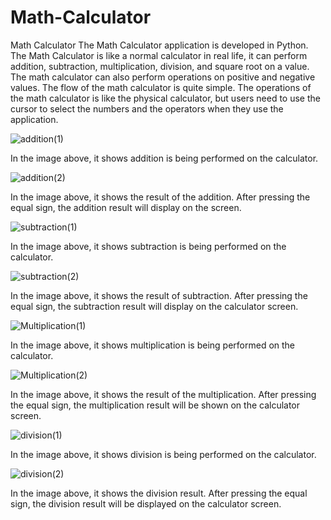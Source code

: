 # Math-Calculator


Math Calculator
The Math Calculator application is developed in Python. The Math Calculator is like a normal calculator in real life, it can perform addition, subtraction, multiplication, division, and square root on a value. The math calculator can also perform operations on positive and negative values.
The flow of the math calculator is quite simple. The operations of the math calculator is like the physical calculator, but users need to use the cursor to select the numbers and the operators when they use the application.



![addition(1)](https://github.com/jefjefhui/Math-Calculator/assets/73283123/ffd5188d-8215-4532-97a7-fb4ff717f5ba)

In the image above, it shows addition is being performed on the calculator.

![addition(2)](https://github.com/jefjefhui/Math-Calculator/assets/73283123/fc77b8f7-382a-4e01-8129-19a7f56c5356)

In the image above, it shows the result of the addition. After pressing the equal sign, the addition result will display on the screen. 

![subtraction(1)](https://github.com/jefjefhui/Math-Calculator/assets/73283123/335cac95-7cf5-476e-b66c-eaad6c0a9004)

In the image above, it shows subtraction is being performed on the calculator.

![subtraction(2)](https://github.com/jefjefhui/Math-Calculator/assets/73283123/9cc27a47-0558-43d8-a8d4-57d2f8aeda52)

In the image above, it shows the result of subtraction. After pressing the equal sign, the subtraction result will display on the calculator screen.

![Multiplication(1)](https://github.com/jefjefhui/Math-Calculator/assets/73283123/d1af02e4-355c-4def-898d-8891bdf452f6)

In the image above, it shows multiplication is being performed on the calculator.

![Multiplication(2)](https://github.com/jefjefhui/Math-Calculator/assets/73283123/a5e3bda0-3706-4392-b02d-62938a143983)

In the image above, it shows the result of the multiplication. After pressing the equal sign, the multiplication result will be shown on the calculator screen.


![division(1)](https://github.com/jefjefhui/Math-Calculator/assets/73283123/9742f8d1-ef77-4e9f-9b70-718c7e8dd623)

In the image above, it shows division is being performed on the calculator.


![division(2)](https://github.com/jefjefhui/Math-Calculator/assets/73283123/69a056e8-0904-424d-ab0e-abc4eca1f0ba)

In the image above, it shows the division result. After pressing the equal sign, the division result will be displayed on the calculator screen.
